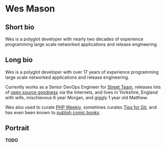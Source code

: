 # Wes Mason

## Short bio
Wes is a polyglot developer with nearly two decades of experience programming large scale networked applications and release engineering.

## Long bio
Wes is a polyglot developer with over 17 years of experience programming large scale networked applications and release engineering.

Currently works as a Senior DevOps Engineer for [Street Team](https://www.getstreetteam.com/), releases lots of [open source goodness](http://git.io/1v) via the Internets, and lives in Yorkshire, England with wife, mischievous 6 year Morgan, and giggly 1 year old Matthew.

Wes also used to curate [PHP Weekly](http://phpweekly.info/), sometimes curates [Tips for Git](https://twitter.com/tipsforgit), and has even been known to [publish comic books](http://gfbowl.com/).

## Portrait
**TODO**
